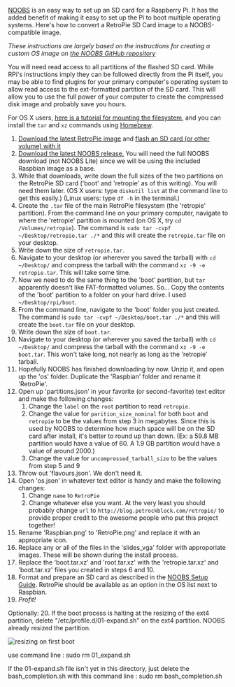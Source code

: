 [NOOBS](http://raspberrypi.org/help/noobs-setup/) is an easy way to set up an SD card for a Raspberry Pi. It has the added benefit of making it easy to set up the Pi to boot multiple operating systems. Here's how to convert a RetroPie SD Card image to a NOOBS-compatible image.

_These instructions are largely based on the instructions for creating a custom OS image on [the NOOBS GitHub repository](https://github.com/raspberrypi/noobs#how-to-create-a-custom-os-version)_

You will need read access to all partitions of the flashed SD card. While RPi's instructions imply they can be followed directly from the Pi itself, you may be able to find plugins for your primary computer's operating system to allow read access to the ext-formatted partition of the SD card. This will allow you to use the full power of your computer to create the compressed disk image and probably save you hours.

For OS X users, [here is a tutorial for mounting the filesystem](http://osxdaily.com/2014/03/20/mount-ext-linux-file-system-mac/), and you can install the `tar` and `xz` commands using [Homebrew](http://brew.sh).

1. [Download the latest RetroPie image][retropiedownload] and [flash an SD card (or other volume) with it][flashsd]
2. [Download the latest NOOBS release.][noobsdownload] You will need the full NOOBS download (not NOOBS Lite) since we will be using the included Raspbian image as a base.
3. While that downloads, write down the full sizes of the two partitions on the RetroPie SD card ('boot' and 'retropie' as of this writing). You will need them later. (OS X users: type `diskutil list` at the command line to get this easily.) (Linux users: type `df -h` in the terminal.)
4. Create the `.tar` file of the main RetroPie filesystem (the 'retropie' partition). From the command line on your primary computer, navigate to where the 'retropie' partition is mounted (on OS X, try `cd /Volumes/retropie`). The command is `sudo tar -cvpf ~/Desktop/retropie.tar ./*` and this will create the `retropie.tar` file on your desktop.
5. Write down the size of `retropie.tar`.
6. Navigate to your desktop (or wherever you saved the tarball) with `cd ~/Desktop/` and compress the tarball with the command `xz -9 -e retropie.tar`. This will take some time.
7. Now we need to do the same thing to the 'boot' partition, but `tar` apparently doesn't like FAT-formatted volumes. So... Copy the contents of the 'boot' partition to a folder on your hard drive. I used `~/Desktop/rpi/boot`.
8. From the command line, navigate to the 'boot' folder you just created. The command is `sudo tar -cvpf ~/Desktop/boot.tar ./*` and this will create the `boot.tar` file on your desktop.
9. Write down the size of `boot.tar`.
10. Navigate to your desktop (or wherever you saved the tarball) with `cd ~/Desktop/` and compress the tarball with the command `xz -9 -e boot.tar`. This won't take long, not nearly as long as the 'retropie' tarball.
11. Hopefully NOOBS has finished downloading by now. Unzip it, and open up the 'os' folder. Duplicate the 'Raspbian' folder and rename it 'RetroPie'.
12. Open up 'partitions.json' in your favorite (or second-favorite) text editor and make the following changes:
	1. Change the `label` on the `root` partition to read `retropie`.
    2. Change the value for `parition_size_nominal` for both `boot` and `retropie` to be the values from step 3 in megabytes. Since this is used by NOOBS to determine how much space will be on the SD card after install, it's better to round up than down. (Ex: a 59.8 MB partition would have a value of 60. A 1.9 GB partition would have a value of around 2000.) 
    3. Change the value for `uncompressed_tarball_size` to be the values from step 5 and 9
13. Throw out 'flavours.json'. We don't need it.
14. Open 'os.json' in whatever text editor is handy and make the following changes:
	1. Change `name` to `RetroPie`
    2. Change whatever else you want. At the very least you should probably change `url` to `http://blog.petrockblock.com/retropie/` to provide proper credit to the awesome people who put this project together!
15. Rename 'Raspbian.png' to 'RetroPie.png' and replace it with an appropriate icon.
16. Replace any or all of the files in the 'slides_vga' folder with approporiate images. These will be shown during the install process.
17. Replace the 'boot.tar.xz' and 'root.tar.xz' with the 'retropie.tar.xz' and 'boot.tar.xz' files you created in steps 6 and 10.
18. Format and prepare an SD card as described in the [NOOBS Setup Guide][nsg]. RetroPie should be available as an option in the OS list next to Raspbian.
19. _Profit!_

Optionally: 20. If the boot process is halting at the resizing of the ext4 partition, delete "/etc/profile.d/01-expand.sh" on the ext4 partition. NOOBS already resized the partition.

![resizing on first boot](http://www.pommehappy.fr/wp-content/uploads/2016/03/Capture-décran-2016-03-21-16.43.43.png)

use command line : sudo rm 01_expand.sh

If the 01-expand.sh file isn't yet in this directory, just delete the bash_completion.sh 
with this command line : sudo rm bash_completion.sh


[retropiedownload]: http://blog.petrockblock.com/retropie/retropie-downloads/
[flashsd]: http://elinux.org/RPi_Easy_SD_Card_Setup
[noobsdownload]: http://www.raspberrypi.org/downloads/
[nsg]: http://www.raspberrypi.org/help/noobs-setup/